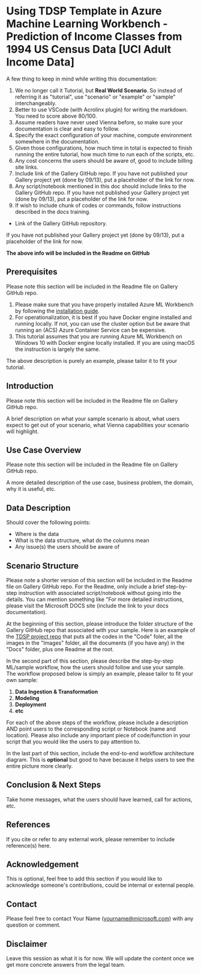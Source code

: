 # Using TDSP Template in Azure Machine Learning Workbench - Prediction of Income Classes from 1994 US Census Data [UCI Adult Income Data]

A few thing to keep in mind while writing this documentation:
1. We no longer call it Tutorial, but **Real World Scenario**. So instead of referring it as "tutorial", use "scenario" or "example" or "sample" interchangeably. 
2. Better to use VSCode (with Acrolinx plugin) for writing the markdown. You need to score above 80/100.  
3. Assume readers have never used Vienna before, so make sure your documentation is clear and easy to follow. 
4. Specify the exact configuration of your machine, compute environment somewhere in the documentation.
5. Given those configurations, how much time in total is expected to finish running the entire tutorial, how much time to run each of the scripts, etc.
6. Any cost concerns the users should be aware of, good to include billing site links. 
7. Include link of the Gallery GitHub repo. If you have not published your Gallery project yet (done by 09/13), put a placeholder of the link for now. 
8. Any script/notebook mentioned in this doc should include links to the Gallery GitHub repo. If you have not published your Gallery project yet (done by 09/13), put a placeholder of the link for now. 
9. If wish to include chunk of codes or commands, follow instructions described in the docs training.


* Link of the Gallery GitHub repository.

If you have not published your Gallery project yet (done by 09/13), put a placeholder of the link for now. 

**The above info will be included in the Readme on GitHub**

## Prerequisites

Please note this section will be included in the Readme file on Gallery GitHub repo.

1. Please make sure that you have properly installed Azure ML Workbench by following the [installation guide](https://github.com/Azure/ViennaDocs/blob/master/Documentation/Installation.md).
2. For operationalization, it is best if you have Docker engine installed and running locally. If not, you can use the cluster option but be aware that running an (ACS) Azure Container Service can be expensive.
3. This tutorial assumes that you are running Azure ML Workbench on Windows 10 with Docker engine locally installed. If you are using macOS the instruction is largely the same.

The above description is purely an example, please tailor it to fit your tutorial.

## Introduction

Please note this section will be included in the Readme file on Gallery GitHub repo.

A brief description on what your sample scenario is about, what users expect to get out of your scenario, what Vienna capabilities your scenario will highlight.

## Use Case Overview

Please note this section will be included in the Readme file on Gallery GitHub repo.

A more detailed description of the use case, business problem, the domain, why it is useful, etc.

## Data Description

Should cover the following points:
* Where is the data
* What is the data structure, what do the columns mean
* Any issue(s) the users should be aware of

## Scenario Structure

Please note a shorter version of this section will be included in the Readme file on Gallery GitHub repo. For the Readme, only include a brief step-by-step instruction with associated script/notebook without going into the details. You can mention something like "For more detailed instructions, please visit the Microsoft DOCS site (include the link to your docs documentation).

At the beginning of this section, please introduce the folder structure of the Gallery GitHub repo that associated with your sample. Here is an example of the [TDSP project repo](https://github.com/hning86/ViennaSample-TDSP) that puts all the codes in the "Code" foler, all the images in the "Images" folder, all the documents (if you have any) in the "Docs" folder, plus one Readme at the root.

In the second part of this section, please describe the step-by-step ML/sample workflow, how the users should follow and use your sample. The workflow proposed below is simply an example, please tailor to fit your own sample:
1. **Data Ingestion & Transformation**
2. **Modeling**
3. **Deployment**
4. **etc**

For each of the above steps of the workflow, please include a description AND point users to the corresponding script or Notebook (name and location). Please also include any important piece of code/function in your script that you would like the users to pay attention to.

In the last part of this section, include the end-to-end workflow architecture diagram. This is **optional** but good to have because it helps users to see the entire picture more clearly. 

## Conclusion & Next Steps

Take home messages, what the users should have learned, call for actions, etc.

## References

If you cite or refer to any external work, please remember to include reference(s) here.

## Acknowledgement

This is optional, feel free to add this section if you would like to acknowledge someone's contributions, could be internal or external people.

## Contact

Please feel free to contact Your Name (yourname@microsoft.com) with any question or comment.

## Disclaimer

Leave this session as what it is for now. We will update the content once we get more concrete answers from the legal team.
